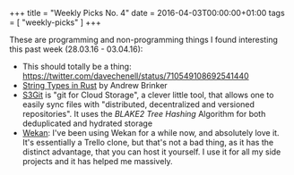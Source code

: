 +++
title = "Weekly Picks No. 4"
date = 2016-04-03T00:00:00+01:00
tags = [ "weekly-picks" ]
+++

These are programming and non-programming things I found interesting this past week (28.03.16 - 03.04.16):

- This should totally be a thing: https://twitter.com/davechenell/status/710549108692541440
- [String Types in Rust](http://www.suspectsemantics.com/blog/2016/03/27/string-types-in-rust/) by Andrew Brinker
- [S3Git](https://github.com/s3git/s3git) is "git for Cloud Storage", a clever little tool, that allows one to easily sync files with "distributed, decentralized and versioned repositories". It uses the *BLAKE2 Tree Hashing* Algorithm for both deduplicated and hydrated storage
- [Wekan](https://wekan.io/): I've been using Wekan for a while now, and absolutely love it. It's essentially a Trello clone, but that's not a bad thing, as it has the distinct advantage, that you can host it yourself. I use it for all my side projects and it has helped me massively.
